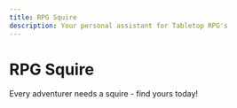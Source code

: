```yaml
---
title: RPG Squire
description: Your personal assistant for Tabletop RPG's
---
```


# RPG Squire
Every adventurer needs a squire - find yours today!
